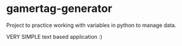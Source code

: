 # gamertag-generator
Project to practice working with variables in python to manage data.

VERY SIMPLE text based application :)
